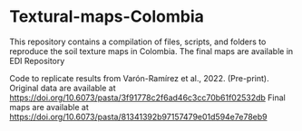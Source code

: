 # Textural-maps-Colombia
This repository contains a compilation of files, scripts, and folders to reproduce the soil texture maps in Colombia. The final maps are available in EDI Repository 

Code to replicate results from Varón-Ramírez et al., 2022. (Pre-print).
Original data are available at https://doi.org/10.6073/pasta/3f91778c2f6ad46c3cc70b61f02532db
Final maps are available at https://doi.org/10.6073/pasta/81341392b97157479e01d594e7e78eb9

